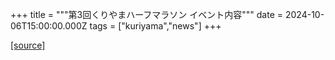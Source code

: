 +++
title = """第3回くりやまハーフマラソン イベント内容"""
date = 2024-10-06T15:00:00.000Z
tags = ["kuriyama","news"]
+++


[[source]](https://www.town.kuriyama.hokkaido.jp/site/kuriyama-harf/29029.html)

